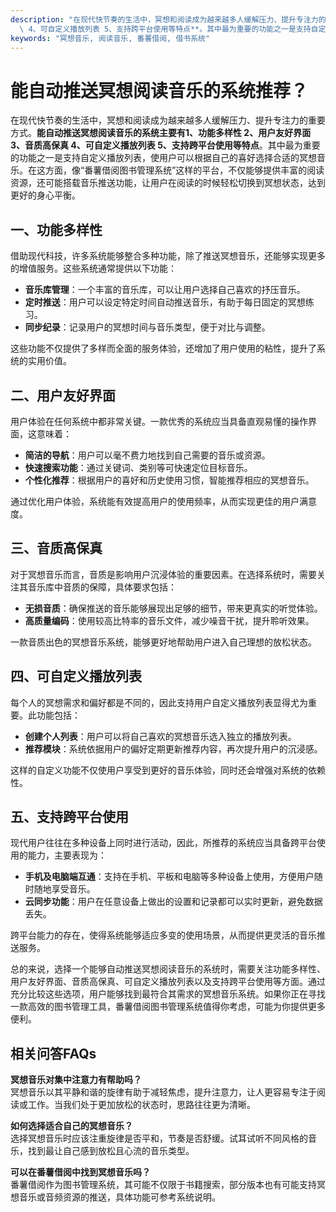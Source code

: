 ```yaml
---
description: "在现代快节奏的生活中，冥想和阅读成为越来越多人缓解压力、提升专注力的重要方式。**能自动推送冥想阅读音乐的系统主要有1、功能多样性 2、用户友好界面 3、音质高保真\
  \ 4、可自定义播放列表 5、支持跨平台使用等特点**。其中最为重要的功能之一是支持自定义播放列表，使用户可以根据自己的喜好选择合适的冥想音乐。在这方面，像“番薯借阅图书管理系统”这样的平台，不仅能够提供丰富的阅读资源，还可能搭载音乐推送功能，让用户在阅读的时候轻松切换到冥想状态，达到更好的身心平衡。"
keywords: "冥想音乐, 阅读音乐, 番薯借阅, 借书系统"
---
```

# 能自动推送冥想阅读音乐的系统推荐？

在现代快节奏的生活中，冥想和阅读成为越来越多人缓解压力、提升专注力的重要方式。**能自动推送冥想阅读音乐的系统主要有1、功能多样性 2、用户友好界面 3、音质高保真 4、可自定义播放列表 5、支持跨平台使用等特点**。其中最为重要的功能之一是支持自定义播放列表，使用户可以根据自己的喜好选择合适的冥想音乐。在这方面，像“番薯借阅图书管理系统”这样的平台，不仅能够提供丰富的阅读资源，还可能搭载音乐推送功能，让用户在阅读的时候轻松切换到冥想状态，达到更好的身心平衡。

## 一、功能多样性

借助现代科技，许多系统能够整合多种功能，除了推送冥想音乐，还能够实现更多的增值服务。这些系统通常提供以下功能：

- **音乐库管理**：一个丰富的音乐库，可以让用户选择自己喜欢的抒压音乐。
- **定时推送**：用户可以设定特定时间自动推送音乐，有助于每日固定的冥想练习。
- **同步纪录**：记录用户的冥想时间与音乐类型，便于对比与调整。

这些功能不仅提供了多样而全面的服务体验，还增加了用户使用的粘性，提升了系统的实用价值。

## 二、用户友好界面

用户体验在任何系统中都非常关键。一款优秀的系统应当具备直观易懂的操作界面，这意味着：

- **简洁的导航**：用户可以毫不费力地找到自己需要的音乐或资源。
- **快速搜索功能**：通过关键词、类别等可快速定位目标音乐。
- **个性化推荐**：根据用户的喜好和历史使用习惯，智能推荐相应的冥想音乐。

通过优化用户体验，系统能有效提高用户的使用频率，从而实现更佳的用户满意度。

## 三、音质高保真

对于冥想音乐而言，音质是影响用户沉浸体验的重要因素。在选择系统时，需要关注其音乐库中音质的保障，具体要求包括：

- **无损音质**：确保推送的音乐能够展现出足够的细节，带来更真实的听觉体验。
- **高质量编码**：使用较高比特率的音乐文件，减少噪音干扰，提升聆听效果。

一款音质出色的冥想音乐系统，能够更好地帮助用户进入自己理想的放松状态。

## 四、可自定义播放列表

每个人的冥想需求和偏好都是不同的，因此支持用户自定义播放列表显得尤为重要。此功能包括：

- **创建个人列表**：用户可以将自己喜欢的冥想音乐选入独立的播放列表。
- **推荐模块**：系统依据用户的偏好定期更新推荐内容，再次提升用户的沉浸感。

这样的自定义功能不仅使用户享受到更好的音乐体验，同时还会增强对系统的依赖性。

## 五、支持跨平台使用

现代用户往往在多种设备上同时进行活动，因此，所推荐的系统应当具备跨平台使用的能力，主要表现为：

- **手机及电脑端互通**：支持在手机、平板和电脑等多种设备上使用，方便用户随时随地享受音乐。
- **云同步功能**：用户在任意设备上做出的设置和记录都可以实时更新，避免数据丢失。

跨平台能力的存在，使得系统能够适应多变的使用场景，从而提供更灵活的音乐推送服务。

总的来说，选择一个能够自动推送冥想阅读音乐的系统时，需要关注功能多样性、用户友好界面、音质高保真、可自定义播放列表以及支持跨平台使用等方面。通过充分比较这些选项，用户能够找到最符合其需求的冥想音乐系统。如果你正在寻找一款高效的图书管理工具，番薯借阅图书管理系统值得你考虑，可能为你提供更多便利。

## 相关问答FAQs

**冥想音乐对集中注意力有帮助吗？**  
冥想音乐以其平静和谐的旋律有助于减轻焦虑，提升注意力，让人更容易专注于阅读或工作。当我们处于更加放松的状态时，思路往往更为清晰。

**如何选择适合自己的冥想音乐？**  
选择冥想音乐时应该注重旋律是否平和，节奏是否舒缓。试耳试听不同风格的音乐，找到最让自己感到放松且心流的音乐类型。

**可以在番薯借阅中找到冥想音乐吗？**  
番薯借阅作为图书管理系统，其可能不仅限于书籍搜索，部分版本也有可能支持冥想音乐或音频资源的推送，具体功能可参考系统说明。
